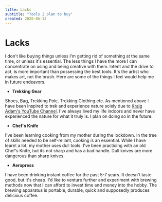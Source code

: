 ```yaml
---
title: Lacks
subtitle: "Tools I plan to buy"
created: 2020-06-14
---
```

# Lacks

I don't like buying things unless I'm getting rid of something at the
same time, or unless it's essential. The less things I have the more I
can concentrate on using and being creative with them. Intent and the
drive to act, is more important than possessing the best tools. It's the
artist who makes art, not the brush. Here are some of the things I feel
would help me in future endeavors.

- **Trekking Gear**

Shoes, Bag, Trekking Pole, Trekking Clothing etc.  As mentioned above I
have been inspired to trek and experience nature solely due to [Kraig
Adam's YouTube Channel](https://www.youtube.com/user/KadamsMedia). I've
always lived my life indoors and never have experienced the nature for
what it truly is. I plan on doing so in the future.

- **Chef's Knife**

I've been learning cooking from my mother during the lockdown. In the
tree of skills needed to be self-reliant, cooking is an essential.
While I have learnt a lot, my mother uses dull tools. I've been
practicing with an old Chef's Knife, but its not sharp and has a bad
handle. Dull knives are more dangerous than sharp knives.

- **Aeropress**

I have been drinking instant coffee for the past 5-7 years. It doesn't
taste good, but it's cheap. I'd like to venture further and experiment
with brewing methods now that I can afford to invest time and money into
the hobby. The brewing apparatus is portable, durable, quick and
supposedly produces delicious coffee.
